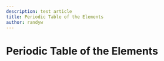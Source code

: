 ```yaml
---
description: test article
title: Periodic Table of the Elements
author: randyw
---
```


# Periodic Table of the Elements
